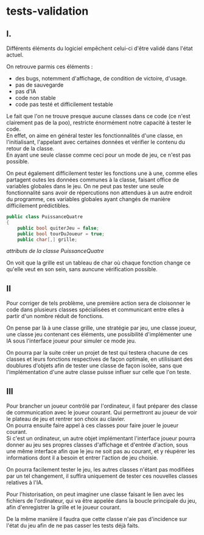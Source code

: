 # tests-validation

## I.

Différents éléments du logiciel empêchent celui-ci d'être validé dans l'état actuel.  

On retrouve parmis ces éléments :
- des bugs, notemment d'affichage, de condition de victoire, d'usage.
- pas de sauvegarde
- pas d'IA
- code non stable
- code pas testé et difficilement testable

Le fait que l'on ne trouve presque aucune classes dans ce code (ce n'est clairement pas de la poo), restricte énormément notre capacité à tester le code.  
En effet, on aime en général tester les fonctionnalités d'une classe, en l'initialisant, l'appelant avec certaines données et vérifier le contenu du retour de la classe.  
En ayant une seule classe comme ceci pour un mode de jeu, ce n'est pas possible.  

On peut également difficilement tester les fonctions une à une, comme elles partagent outes les données communes à la classe, faisant office de variables globales dans le jeu. On ne peut pas tester une seule fonctionnalité sans avoir de répercutions non attendues à un autre endroit du programme, ces variables globales ayant changés de manière difficilement prédictibles.

```csharp
public class PuissanceQuatre
{
    public bool quiterJeu = false;
    public bool tourDuJoueur = true;
    public char[,] grille;
```
*attributs de la classe PuissanceQuatre*

On voit que la grille est un tableau de char où chaque fonction change ce qu'elle veut en son sein, sans auncune vérification possible.

## II

Pour corriger de tels problème, une première action sera de cloisonner le code dans plusieurs classes spécialisées et communicant entre elles à partir d'un nombre réduit de fonctions.

On pense par là à une classe grille, une stratégie par jeu, une classe joueur, une classe jeu contenant ces éléments, une possibilité d'implémenter une IA sous l'interface joueur pour simuler ce mode jeu.


On pourra par la suite créer un projet de test qui testera chacune de ces classes et leurs fonctions respectives de façon optimale, en utilisisant des doublures d'objets afin de tester une classe de façon isolée, sans que l'implémentation d'une autre classe puisse influer sur celle que l'on teste.

## III

Pour brancher un joueur contrôlé par l'ordinateur, il faut préparer des classe de communication avec le joueur courant. Qui permettront au joueur de voir le plateau de jeu et rentrer son choix au clavier.  
On pourra ensuite faire appel à ces classes pour faire jouer le joueur courant.  
Si c'est un ordinateur, un autre objet implémentant l'interface joueur pourra donner au jeu ses propres classes d'affichage et d'entrée d'action, sous une même interface afin que le jeu ne soit pas au courant, et y réupérer les informations dont il a besoin et entrer l'action de jeu choisie.

On pourra facilement tester le jeu, les autres classes n'étant pas modifiées par un tel changement, il suffira uniquement de tester ces nouvelles classes relatives à l'IA.

Pour l'historisation, on peut imaginer une classe faisant le lien avec les fichiers de l'ordinateur, qui va être appelée dans la boucle principale du jeu, afin d'enregistrer la grille et le joueur courant.

De la même manière il faudra que cette classe n'aie pas d'incidence sur l'état du jeu afin de ne pas casser les tests déjà faits.